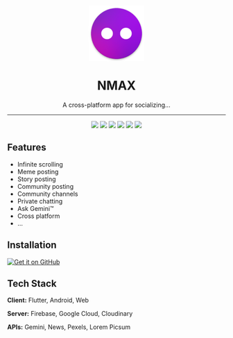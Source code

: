 <div align="center">
    <img src="./assets/icon.png" width="128" height="128" style="display: block; margin: 0 auto"/>
    <h1>NMAX</h1>
    <p>A cross-platform app for socializing...</p>
</div>

---

<p align="center">
  <img src="./fastlane/metadata/android/en-US/images/phoneScreenshots/1.jpg" width="30%" />
  <img src="./fastlane/metadata/android/en-US/images/phoneScreenshots/2.jpg" width="30%" />
  <img src="./fastlane/metadata/android/en-US/images/phoneScreenshots/3.jpg" width="30%" />

  <img src="./fastlane/metadata/android/en-US/images/phoneScreenshots/4.jpg" width="30%" />
  <img src="./fastlane/metadata/android/en-US/images/phoneScreenshots/5.jpg" width="30%" />
  <img src="./fastlane/metadata/android/en-US/images/phoneScreenshots/6.jpg" width="30%" />
</p>

## Features
- Infinite scrolling
- Meme posting
- Story posting
- Community posting
- Community channels
- Private chatting
- Ask Gemini™
- Cross platform
- ...

## Installation

[<img src="https://github.com/machiav3lli/oandbackupx/blob/034b226cea5c1b30eb4f6a6f313e4dadcbb0ece4/badge_github.png"
    alt="Get it on GitHub"
    height="80">](https://github.com/samvabyat1/nmax/releases/latest)


## Tech Stack

**Client:** Flutter, Android, Web

**Server:** Firebase, Google Cloud, Cloudinary

**APIs:** Gemini, News, Pexels, Lorem Picsum
